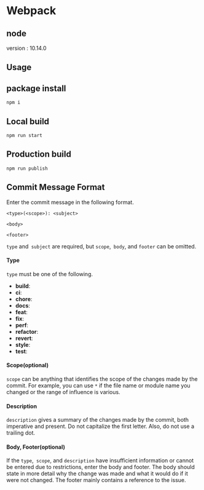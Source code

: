 # Webpack

## node
version : 10.14.0

## Usage

## package install
```
npm i
```

## Local build
```
npm run start
```

## Production build
```
npm run publish
```

## Commit Message Format
Enter the commit message in the following format.
```
<type>(<scope>): <subject>

<body>

<footer>
```
`type` and` subject` are required, but `scope`,` body`, and `footer` can be omitted.

#### Type
`type` must be one of the following.

* **build**: 
* **ci**: 
* **chore**: 
* **docs**: 
* **feat**: 
* **fix**: 
* **perf**: 
* **refactor**: 
* **revert**: 
* **style**: 
* **test**: 

#### Scope(optional)
`scope` can be anything that identifies the scope of the changes made by the commit.
For example, you can use `*` if the file name or module name you changed or the range of influence is various.

#### Description
`description` gives a summary of the changes made by the commit, both imperative and present.
Do not capitalize the first letter. Also, do not use a trailing dot.

#### Body, Footer(optional)
If the `type`,` scope`, and `description` have insufficient information or cannot be entered due to restrictions, enter the body and footer.
The body should state in more detail why the change was made and what it would do if it were not changed.
The footer mainly contains a reference to the issue.
